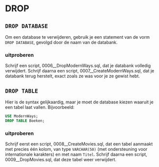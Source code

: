 # DROP

## `DROP DATABASE`

Om een database te verwijderen, gebruik je een statement van de vorm `DROP DATABASE`, gevolgd door de naam van de databank.

### uitproberen

Schrijf een script, 0006\_\_DropModernWays.sql, dat je databank volledig verwijdert. Schrijf daarna een script, 0007\_\_CreateModernWays.sql, dat je databank terug herstelt, exact zoals ze was voor je ze gewist hebt.

## `DROP TABLE`

Hier is de syntax gelijkaardig, maar je moet de database kiezen waaruit je een tabel laat vallen. Bijvoorbeeld:

```sql
USE ModernWays;
DROP TABLE Boeken;
```

### uitproberen

Schrijf eerst een script, 0008\_\_CreateMovies.sql, dat een tabel aanmaakt met precies één kolom, van type `VARCHAR(50)` (met ondersteuning voor internationale karakters) en met naam `Titel`. Schrijf daarna een script, 0009\_\_DropMovies.sql, dat deze tabel weer verwijdert.

